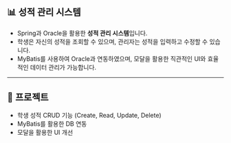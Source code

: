 ## 📊 성적 관리 시스템
- Spring과 Oracle을 활용한 **성적 관리 시스템**입니다.  
- 학생은 자신의 성적을 조회할 수 있으며, 관리자는 성적을 입력하고 수정할 수 있습니다.  
- MyBatis를 사용하여 Oracle과 연동하였으며, 모달을 활용한 직관적인 UI와 효율적인 데이터 관리가 가능합니다.

---

## 📌 프로젝트
- 학생 성적 CRUD 기능 (Create, Read, Update, Delete)
- MyBatis를 활용한 DB 연동
- 모달을 활용한 UI 개선
